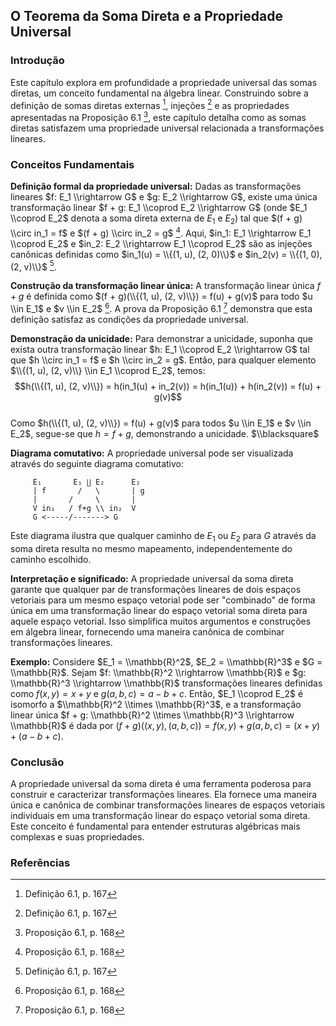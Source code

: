 ## O Teorema da Soma Direta e a Propriedade Universal

### Introdução
Este capítulo explora em profundidade a propriedade universal das somas diretas, um conceito fundamental na álgebra linear. Construindo sobre a definição de somas diretas externas [^1], injeções [^1] e as propriedades apresentadas na Proposição 6.1 [^2], este capítulo detalha como as somas diretas satisfazem uma propriedade universal relacionada a transformações lineares.

### Conceitos Fundamentais

**Definição formal da propriedade universal:** Dadas as transformações lineares $f: E_1 \\rightarrow G$ e $g: E_2 \\rightarrow G$, existe uma única transformação linear $f + g: E_1 \\coprod E_2 \\rightarrow G$ (onde $E_1 \\coprod E_2$ denota a soma direta externa de $E_1$ e $E_2$) tal que $(f + g) \\circ in_1 = f$ e $(f + g) \\circ in_2 = g$ [^2]. Aqui, $in_1: E_1 \\rightarrow E_1 \\coprod E_2$ e $in_2: E_2 \\rightarrow E_1 \\coprod E_2$ são as injeções canônicas definidas como $in_1(u) = \\{(1, u), (2, 0)\\}$ e $in_2(v) = \\{(1, 0), (2, v)\\}$ [^1].

**Construção da transformação linear única:** A transformação linear única $f + g$ é definida como $(f + g)(\\{(1, u), (2, v)\\}) = f(u) + g(v)$ para todo $u \\in E_1$ e $v \\in E_2$ [^2]. A prova da Proposição 6.1 [^2] demonstra que esta definição satisfaz as condições da propriedade universal.

**Demonstração da unicidade:** Para demonstrar a unicidade, suponha que exista outra transformação linear $h: E_1 \\coprod E_2 \\rightarrow G$ tal que $h \\circ in_1 = f$ e $h \\circ in_2 = g$. Então, para qualquer elemento $\\{(1, u), (2, v)\\} \\in E_1 \\coprod E_2$, temos:
$$h(\\{(1, u), (2, v)\\}) = h(in_1(u) + in_2(v)) = h(in_1(u)) + h(in_2(v)) = f(u) + g(v)$$\
Como $h(\\{(1, u), (2, v)\\}) = f(u) + g(v)$ para todos $u \\in E_1$ e $v \\in E_2$, segue-se que $h = f + g$, demonstrando a unicidade. $\\blacksquare$

**Diagrama comutativo:** A propriedade universal pode ser visualizada através do seguinte diagrama comutativo:

```
     E₁       E₁ ∐ E₂      E₂
     | f       /   \       | g
     |       /     \       |
     V in₁   / f+g \\ in₂  V
     G <-----/-------> G
```

Este diagrama ilustra que qualquer caminho de $E_1$ ou $E_2$ para $G$ através da soma direta resulta no mesmo mapeamento, independentemente do caminho escolhido.

**Interpretação e significado:** A propriedade universal da soma direta garante que qualquer par de transformações lineares de dois espaços vetoriais para um mesmo espaço vetorial pode ser "combinado" de forma única em uma transformação linear do espaço vetorial soma direta para aquele espaço vetorial. Isso simplifica muitos argumentos e construções em álgebra linear, fornecendo uma maneira canônica de combinar transformações lineares.

**Exemplo:** Considere $E_1 = \\mathbb{R}^2$, $E_2 = \\mathbb{R}^3$ e $G = \\mathbb{R}$. Sejam $f: \\mathbb{R}^2 \\rightarrow \\mathbb{R}$ e $g: \\mathbb{R}^3 \\rightarrow \\mathbb{R}$ transformações lineares definidas como $f(x, y) = x + y$ e $g(a, b, c) = a - b + c$. Então, $E_1 \\coprod E_2$ é isomorfo a $\\mathbb{R}^2 \\times \\mathbb{R}^3$, e a transformação linear única $f + g: \\mathbb{R}^2 \\times \\mathbb{R}^3 \\rightarrow \\mathbb{R}$ é dada por $(f + g)((x, y), (a, b, c)) = f(x, y) + g(a, b, c) = (x + y) + (a - b + c)$.

### Conclusão

A propriedade universal da soma direta é uma ferramenta poderosa para construir e caracterizar transformações lineares. Ela fornece uma maneira única e canônica de combinar transformações lineares de espaços vetoriais individuais em uma transformação linear do espaço vetorial soma direta. Este conceito é fundamental para entender estruturas algébricas mais complexas e suas propriedades.

### Referências
[^1]: Definição 6.1, p. 167
[^2]: Proposição 6.1, p. 168
<!-- END -->